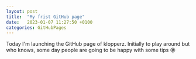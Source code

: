 ```yaml
---
layout: post
title:  "My frist GitHub page"
date:   2023-01-07 11:27:50 +0100
categories: GitHubPages
---
```

Today I'm launching the GitHub page of klopperz. Initially to play around but who knows, some day people are going to be happy with some tips :stuck_out_tongue_closed_eyes:
